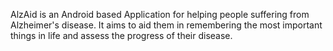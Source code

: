 AlzAid is an Android based Application for helping people suffering from Alzheimer's disease. It aims to aid them
in remembering the most important things in life and assess the progress of their disease.
